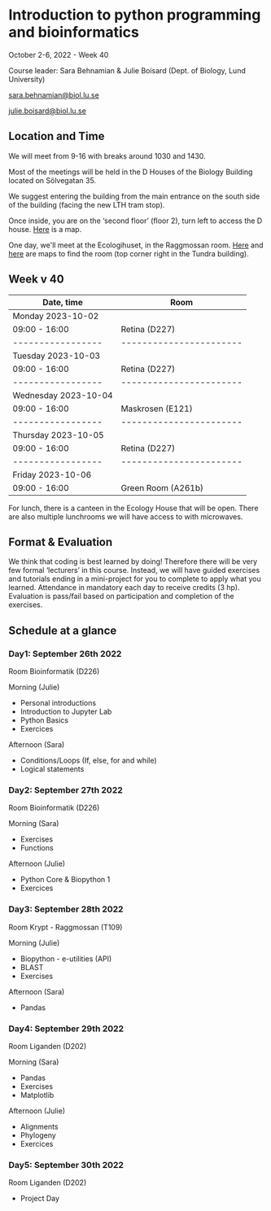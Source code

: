 

# Introduction to python programming and bioinformatics

October 2-6, 2022 - Week 40

Course leader: Sara Behnamian & Julie Boisard (Dept. of Biology, Lund University)

sara.behnamian@biol.lu.se

julie.boisard@biol.lu.se


## Location and Time

We will meet from 9-16 with breaks around 1030 and 1430.

Most of the meetings will be held in the D Houses of the Biology Building located on Sölvegatan 35.

We suggest entering the building from the main entrance on the south side of the building (facing the new LTH tram stop).

Once inside, you are on the ‘second floor’ (floor 2), turn left to access the D house. [Here](https://maps.app.goo.gl/GDTBdNb1kQpW2FDo8) is a map.

One day, we'll meet at the Ecologihuset, in the Raggmossan room. [Here](https://www.google.com/maps/@55.7136974,13.2079739,18.33z) and [here](https://www.cec.lu.se/sv/sites/cec.lu.se.sv/files/2020-09/Kurssalar%20Ekologihuset.pdf) are maps to find the room (top corner right in the Tundra building).


## Week v 40

| Date, time         | Room |
|-----------------|-----------------------|
| Monday 2023-10-02  |                       |
| 09:00 - 16:00   | Retina (D227)         |
|-----------------|-----------------------|
| Tuesday 2023-10-03  |                       |
| 09:00 - 16:00   | Retina (D227)         |
|-----------------|-----------------------|
| Wednesday 2023-10-04  |                       |
| 09:00 - 16:00   | Maskrosen (E121)      |
|-----------------|-----------------------|
| Thursday 2023-10-05 |                       |
| 09:00 - 16:00   | Retina (D227)         |
|-----------------|-----------------------|
| Friday 2023-10-06  |                       |
| 09:00 - 16:00   | Green Room (A261b)    |


For lunch, there is a canteen in the Ecology House that will be open. There are also multiple lunchrooms we will have access to with microwaves.


## Format & Evaluation

We think that coding is best learned by doing!
Therefore there will be very few formal ‘lecturers’ in this course.
Instead, we will have guided exercises and tutorials ending in a mini-project for you to complete to apply what you learned.
Attendance in mandatory each day to receive credits (3 hp). Evaluation is pass/fail based on participation and completion of the exercises.  


## Schedule at a glance


### Day1: September 26th 2022

Room Bioinformatik (D226)

Morning (Julie)

* Personal introductions
* Introduction to Jupyter Lab
* Python Basics
* Exercices

Afternoon (Sara)

* Conditions/Loops (If, else, for and while)
* Logical statements

### Day2: September 27th 2022

Room Bioinformatik (D226)

Morning (Sara)

* Exercises
* Functions 

Afternoon (Julie)

* Python Core & Biopython 1 
* Exercices

### Day3: September 28th 2022

Room Krypt - Raggmossan (T109)

Morning (Julie)
* Biopython - e-utilities (API)
* BLAST
* Exercises

Afternoon (Sara)
* Pandas

### Day4: September 29th 2022

Room Liganden (D202)

Morning (Sara)
* Pandas
* Exercises
* Matplotlib

Afternoon (Julie)
* Alignments
* Phylogeny
* Exercices

### Day5: September 30th 2022

Room Liganden (D202)

* Project Day
